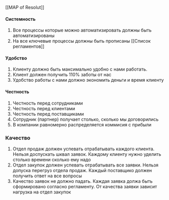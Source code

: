 [[MAP of Resolut]]

#### Системность   
1. Все процессы которые можно автоматизировать должны быть автоматизированы
2. На все ключевые процессы должны быть прописаны [[Список регламентов]]

#### Удобство
1. Клиенту должно быть максимально удобно с нами работать. 
2. Клиент  должен получить 110% заботы от нас
3. Удобство работы с нами должно экономить деньги и время клиенту

#### Честность
1. Честность перед сотрудниками
2. Честность перед клиентами
3. Честность перед поставщиками
4. Сотрудник (партнер) получает столько, сколько мы договорились
5. В компании равномерно распределяется коммисия с прибыли

### Качество 
1. Отдел продаж должен успевать отрабатывать каждого клиента. Нельзя доспускать шквал заявок. Каждому клиенту нужно уделить столько времени сколько ему надо
2. Отдел закупок должен успевать отрабатывать все заявки. Нельзя допуска перегруз отдела продаж. Каждый поставщико должен получить ответ на все вопросы
3. Качество заявок не должно падать. Каждая заявка должа быть сформировано согласно регламенту. От качества заявки зависит нагрузка на отдел закупок
